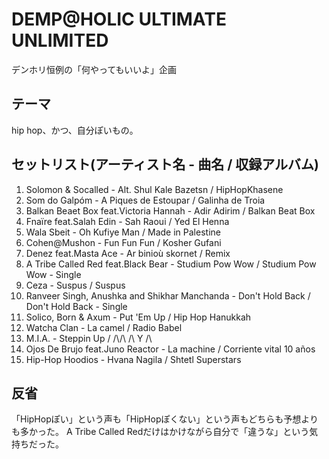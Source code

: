 # DEMP@HOLIC ULTIMATE UNLIMITED

デンホリ恒例の「何やってもいいよ」企画

## テーマ

hip hop、かつ、自分ぽいもの。


## セットリスト(アーティスト名 - 曲名 / 収録アルバム)

1. Solomon & Socalled - Alt. Shul Kale Bazetsn / HipHopKhasene
2. Som do Galpóm - A Piques de Estoupar / Galinha de Troia
3. Balkan Beaet Box feat.Victoria Hannah - Adir Adirim / Balkan Beat Box
4. Fnaïre feat.Salah Edin - Sah Raoui / Yed El Henna
5. Wala Sbeit - Oh Kufiye Man / Made in Palestine
6. Cohen@Mushon - Fun Fun Fun / Kosher Gufani
7. Denez feat.Masta Ace - Ar binioù skornet / Remix
8. A Tribe Called Red feat.Black Bear - Studium Pow Wow / Studium Pow Wow - Single
9. Ceza - Suspus / Suspus
10. Ranveer Singh, Anushka and Shikhar Manchanda - Don't Hold Back / Don't Hold Back - Single
11. Solico, Born & Axum - Put 'Em Up / Hip Hop Hanukkah
12. Watcha Clan - La camel / Radio Babel
13. M.I.A. - Steppin Up / /\\/\ /\ Y /\
14. Ojos De Brujo feat.Juno Reactor - La machine / Corriente vital 10 años
15. Hip-Hop Hoodios - Hvana Nagila / Shtetl Superstars

## 反省

「HipHopぽい」という声も「HipHopぽくない」という声もどちらも予想よりも多かった。
A Tribe Called Redだけはかけながら自分で「違うな」という気持ちだった。
